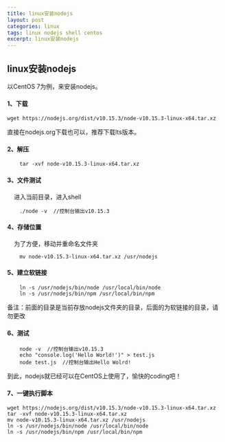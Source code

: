 ```yaml
---
title: linux安装nodejs
layout: post
categories: linux
tags: linux nodejs shell centos
excerpt: linux安装nodejs
---
```

## linux安装nodejs
以CentOS 7为例，来安装nodejs。
#### 1、下载

````shell
wget https://nodejs.org/dist/v10.15.3/node-v10.15.3-linux-x64.tar.xz
````

直接在nodejs.org下载也可以，推荐下载lts版本。
    
#### 2、解压

````shell
    tar -xvf node-v10.15.3-linux-x64.tar.xz
````

#### 3、文件测试

    进入当前目录，进入shell
````shell
    ./node -v  //控制台输出v10.15.3
````
    
#### 4、存储位置

    为了方便，移动并重命名文件夹

````shell
    mv node-v10.15.3-linux-x64.tar.xz /usr/nodejs
````
    
#### 5、建立软链接

````shell
    ln -s /usr/nodejs/bin/node /usr/local/bin/node
    ln -s /usr/nodejs/bin/npm /usr/local/bin/npm
````

备注：前面的目录是当前存放nodejs文件夹的目录，后面的为软链接的目录，请勿更改
    
#### 6、测试

````shell
    node -v  //控制台输出v10.15.3
    echo "console.log('Hello World!')" > test.js
    node test.js  //控制台输出Hello Wolrd!
````
到此，nodejs就已经可以在CentOS上使用了，愉快的coding吧！

#### 7、一键执行脚本
````shell
wget https://nodejs.org/dist/v10.15.3/node-v10.15.3-linux-x64.tar.xz
tar -xvf node-v10.15.3-linux-x64.tar.xz
mv node-v10.15.3-linux-x64.tar.xz /usr/nodejs
ln -s /usr/nodejs/bin/node /usr/local/bin/node
ln -s /usr/nodejs/bin/npm /usr/local/bin/npm
````